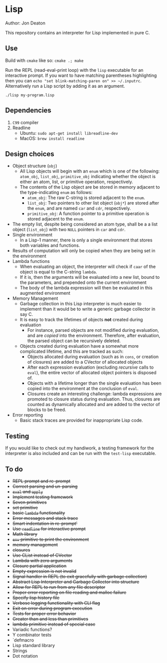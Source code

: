 # Lisp
Author: Jon Deaton

This repository contains an interpreter for Lisp implemented in pure C.

## Use
Build with `cmake` like so: `cmake .; make`

Run the REPL (read-eval-print loop) with the `lisp` executable for an interactive prompt. 
If you want to have matching parentheses highlighting then you can `echo "set blink-matching-paren on" >> ~/.inputrc`.
Alternatively run a Lisp script by adding it as an argument.

   `./lisp my-program.lisp`

## Dependencies
1. `C99` compiler
2. Readline
    - Ubuntu: `sudo apt-get install libreadline-dev`
    - MacOS: `brew install readline`

## Design choices
- Object structure (`obj`)
    - All Lisp objects will begin with an `enum` which is one of the following: `atom_obj`, `list_obj`, `primitive_obj` indicating whether the object is either an atom, list, or primitive operation, respectively.
    - The contents of the Lisp object are be stored in memory adjacent to the type-indicating `enum` as follows:
        - `atom_obj`: The raw C-string is stored adjacent to the `enum`.
        - `list_obj`: Two pointers to other list object (`obj*`) are stored after the `enum`, and are named `car` and `cdr`, respectively.
        - `primitive_obj`: A function pointer to a primitive operation is stored adjacent to the `enum`.
- The empty list, despite being considered an atom type, shall be a a list object (`list_obj`) with two `NULL` pointers in `car` and `cdr`.
- Single environment
    - In a Lisp-1 manner, there is only a single environment that stores both variables and functions.
- Results of computation will only be copied when they are being set in the environment
- Lambda functions
    - When evaluating an object, the interpreter will check if `caar` of the object is equal to the C-string `lambda`.
    - If it is, then the arguments will be evaluated into a new list, bound to the parameters, and prepended onto the current environment
    - The body of the lambda expression will then be evaluated in this augmented environment
- Memory Management
    - Garbage collection in this Lisp interpreter is much easier to implement than it would be to write a generic garbage collector in say C.
    - It is easy to track the lifetimes of objects **not** created during evaluation
        - For instance, parsed objects are not modified during evaluation, and are *copied* into the environment. Therefore, after evaluation, the parsed object can be recursively deleted.
    - Objects created during evaluation have a somewhat more complicated lifetime, and this are tracked as such:
        - Objects allocated during evaluation (such as in `cons`, or creation of closures) are added to a CVector of allocated objects
        - After each expression evaluation (excluding *recursive* calls to `eval`), the entire vector of allocated object pointers is disposed of.
        - Objects with a lifetime longer than the single evaluation has been copied into the environment at the conclusion of `eval`.
        - Closures create an interesting challenge: lambda expressions are promoted to closure status during evaluation. Thus, closures are counted as dynamically allocated and are added to the vector of blocks to be freed.
- Error reporting
    - Basic stack traces are provided for inappropriate Lisp code.

## Testing
If you would like to check out my handiwork, a testing framework for the interpreter is also included
and can be run with the `test-lisp` executable.

## To do
- ~~REPL prompt and re-prompt~~
- ~~Correct parsing and un-parsing~~
- ~~`eval` and `apply`~~
- ~~Implement testing framework~~
- ~~Seven primitives~~
- ~~set primitive~~
- ~~basic `lambda` functionality~~
- ~~Error messages and stack trace~~
- ~~Smart indentation in re-prompt'~~
- ~~Use `readline` for interactive prompt~~
- ~~Math library~~
- ~~`env` primitive to print the environment~~
- ~~memory management~~
- ~~closures~~
- ~~Use CList instead of CVector~~
- ~~Lambda with zero arguments~~
- ~~Closure partial application~~
- ~~Empty expression is not invalid~~
- ~~Signal handler in REPL (to exit gracefully with garbage collection)~~
- ~~Abstract Lisp Interpreter and Garbage Collector into structure~~
- ~~Allow for REPL to run from any file descriptor~~
- ~~Proper error reporting on file reading and malloc failure~~
- ~~Specify lisp history file~~
- ~~Verbose logging functionality with CLI flag~~
- ~~Exit on error during program execution~~
- ~~Tests for proper error behavior~~
- ~~Greater than and less than primitives~~
- ~~lambda primitive instead of special case~~
- Variadic functions?
- Y combinator tests
- `defmacro
- Lisp standard library
- Strings
- Dot notation
